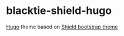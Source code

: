 # blacktie-shield-hugo
[Hugo](http://gohugo.io) theme based on 
[Shield bootstrap theme](http://blacktie.co/2014/02/shield-one-page-theme/)
